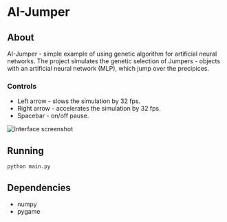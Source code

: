 # AI-Jumper

## About

AI-Jumper - simple example of using genetic algorithm for artificial neural networks.
The project simulates the genetic selection of Jumpers - objects with an artificial neural network (MLP),
which jump over the precipices.

### Controls

* Left arrow - slows the simulation by 32 fps.
* Right arrow - accelerates the simulation by 32 fps.
* Spacebar - on/off pause.

![Interface screenshot](http://tetraquark.ru/wp-content/uploads/2018/02/aijumper_screenshot2.png)

## Running

`python main.py`

## Dependencies

* numpy
* pygame
